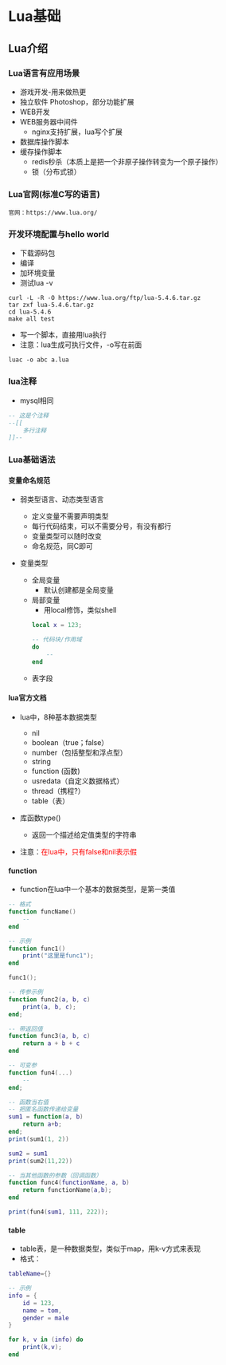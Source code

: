 # Lua基础
## Lua介绍
### Lua语言有应用场景
- 游戏开发-用来做热更
- 独立软件 Photoshop，部分功能扩展
- WEB开发
- WEB服务器中间件
  - nginx支持扩展，lua写个扩展
- 数据库操作脚本
- 缓存操作脚本
  - redis秒杀（本质上是把一个非原子操作转变为一个原子操作）
  - 锁（分布式锁）

### Lua官网(标准C写的语言)
```shell
官网：https://www.lua.org/
```

### 开发环境配置与hello world
- 下载源码包
- 编译
- 加环境变量
- 测试lua -v
```shell
curl -L -R -O https://www.lua.org/ftp/lua-5.4.6.tar.gz
tar zxf lua-5.4.6.tar.gz
cd lua-5.4.6
make all test
```
- 写一个脚本，直接用lua执行  
- 注意：lua生成可执行文件，-o写在前面
```shell
luac -o abc a.lua 
```

### lua注释
- mysql相同
```lua
-- 这是个注释
--[[
    多行注释
]]--
```

### Lua基础语法
#### 变量命名规范
- 弱类型语言、动态类型语言
  - 定义变量不需要声明类型
  - 每行代码结束，可以不需要分号，有没有都行
  - 变量类型可以随时改变
  - 命名规范，同C即可

- 变量类型
  - 全局变量
    - 默认创建都是全局变量
  - 局部变量
    - 用local修饰，类似shell
    ```lua
    local x = 123;

    -- 代码块/作用域
    do
        --
    end
    ``` 
  - 表字段


#### lua官方文档
- lua中，8种基本数据类型
  - nil
  - boolean（true；false）
  - number（包括整型和浮点型）
  - string
  - function (函数)
  - usredata（自定义数据格式）
  - thread（携程?）
  - table（表）


- 库函数type()
  - 返回一个描述给定值类型的字符串

- 注意：<span style="color:red">在lua中，只有false和nil表示假</span>


#### function 
- function在lua中一个基本的数据类型，是第一类值
```lua
-- 格式
function funcName()
    --
end

-- 示例
function func1()
    print("这里是func1");
end

func1();

-- 传参示例
function func2(a, b, c) 
    print(a, b, c);
end;

-- 带返回值
function func3(a, b, c)
    return a + b + c 
end

-- 可变参
function fun4(...) 
    --
end;

-- 函数当右值
-- 把匿名函数传递给变量
sum1 = function(a, b)
    return a+b;
end;
print(sum1(1, 2))

sum2 = sum1
print(sum2(11,22))

-- 当其他函数的参数（回调函数）
function func4(functionName, a, b) 
    return functionName(a,b);
end

print(fun4(sum1, 111, 222));
```

#### table
- table表，是一种数据类型，类似于map，用k-v方式来表现
- 格式：
```lua
tableName={}

-- 示例
info = {
    id = 123,
    name = tom,
    gender = male
}

for k, v in (info) do
    print(k,v);
end
```


